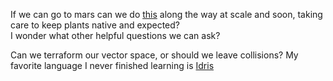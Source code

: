 If we can go to mars can we do [this](https://www.youtube.com/results?search_query=de+desertification) along the way at scale and soon, taking care to keep plants native and expected?       
I wonder what other helpful questions we can ask?  

Can we terraform our vector space, or should we leave collisions? My favorite language I never finished learning is [Idris](https://en.wikipedia.org/wiki/Idris_(prophet)) 
